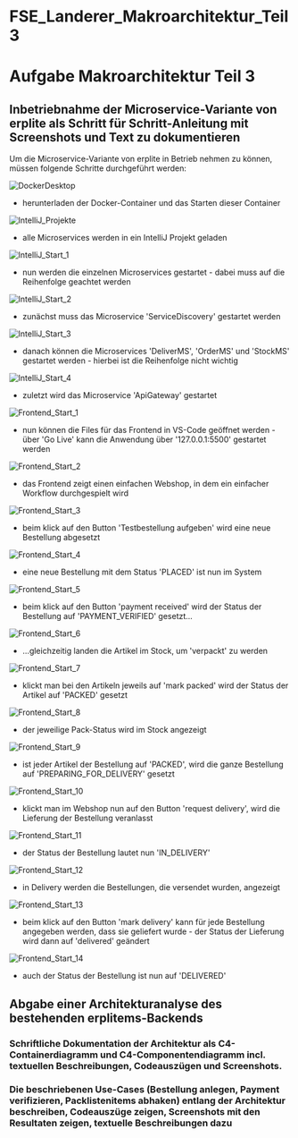 # FSE_Landerer_Makroarchitektur_Teil3

# Aufgabe Makroarchitektur Teil 3
## Inbetriebnahme der Microservice-Variante von erplite als Schritt für Schritt-Anleitung mit Screenshots und Text zu dokumentieren

Um die Microservice-Variante von erplite in Betrieb nehmen zu können, müssen folgende Schritte durchgeführt werden:

![DockerDesktop](pics/DockerDesktop.jpg)

- herunterladen der Docker-Container und das Starten dieser Container

![IntelliJ_Projekte](pics/IntelliJ_Projekte.jpg)

- alle Microservices werden in ein IntelliJ Projekt geladen

![IntelliJ_Start_1](pics/IntelliJ_Start_1.jpg)

- nun werden die einzelnen Microservices gestartet - dabei muss auf die Reihenfolge geachtet werden

![IntelliJ_Start_2](pics/IntelliJ_Start_2.jpg)

- zunächst muss das Microservice 'ServiceDiscovery' gestartet werden

![IntelliJ_Start_3](pics/IntelliJ_Start_3.jpg)

- danach können die Microservices 'DeliverMS', 'OrderMS' und 'StockMS' gestartet werden - hierbei ist die Reihenfolge nicht wichtig

![IntelliJ_Start_4](pics/IntelliJ_Start_4.jpg)

- zuletzt wird das Microservice 'ApiGateway' gestartet

![Frontend_Start_1](pics/Frontend_Start_1.jpg)

- nun können die Files für das Frontend in VS-Code geöffnet werden - über 'Go Live' kann die Anwendung über '127.0.0.1:5500' gestartet werden

![Frontend_Start_2](pics/Frontend_Start_2.jpg)

- das Frontend zeigt einen einfachen Webshop, in dem ein einfacher Workflow durchgespielt wird

![Frontend_Start_3](pics/Frontend_Start_3.jpg)

- beim klick auf den Button 'Testbestellung aufgeben' wird eine neue Bestellung abgesetzt

![Frontend_Start_4](pics/Frontend_Start_4.jpg)

- eine neue Bestellung mit dem Status 'PLACED' ist nun im System

![Frontend_Start_5](pics/Frontend_Start_5.jpg)

- beim klick auf den Button 'payment received' wird der Status der Bestellung auf 'PAYMENT_VERIFIED' gesetzt...

![Frontend_Start_6](pics/Frontend_Start_6.jpg)

- ...gleichzeitig landen die Artikel im Stock, um 'verpackt' zu werden

![Frontend_Start_7](pics/Frontend_Start_7.jpg)

- klickt man bei den Artikeln jeweils auf 'mark packed' wird der Status der Artikel auf 'PACKED' gesetzt 

![Frontend_Start_8](pics/Frontend_Start_8.jpg)

- der jeweilige Pack-Status wird im Stock angezeigt

![Frontend_Start_9](pics/Frontend_Start_9.jpg)

- ist jeder Artikel der Bestellung auf 'PACKED', wird die ganze Bestellung auf 'PREPARING_FOR_DELIVERY' gesetzt

![Frontend_Start_10](pics/Frontend_Start_10.jpg)

- klickt man im Webshop nun auf den Button 'request delivery', wird die Lieferung der Bestellung veranlasst

![Frontend_Start_11](pics/Frontend_Start_11.jpg)

- der Status der Bestellung lautet nun 'IN_DELIVERY'

![Frontend_Start_12](pics/Frontend_Start_12.jpg)

- in Delivery werden die Bestellungen, die versendet wurden, angezeigt

![Frontend_Start_13](pics/Frontend_Start_13.jpg)

- beim klick auf den Button 'mark delivery' kann für jede Bestellung angegeben werden, dass sie geliefert wurde - der Status der Lieferung wird dann auf 'delivered' geändert

![Frontend_Start_14](pics/Frontend_Start_14.jpg)

- auch der Status der Bestellung ist nun auf 'DELIVERED'

## Abgabe einer Architekturanalyse des bestehenden erplitems-Backends
### Schriftliche Dokumentation der Architektur als C4-Containerdiagramm und C4-Componentendiagramm incl. textuellen Beschreibungen, Codeauszügen und Screenshots.
### Die beschriebenen Use-Cases (Bestellung anlegen, Payment verifizieren, Packlistenitems abhaken) entlang der Architektur beschreiben, Codeauszüge zeigen, Screenshots mit den Resultaten zeigen, textuelle Beschreibungen dazu

